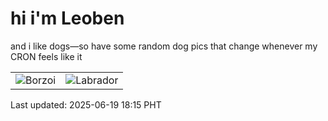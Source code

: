 # hi i'm Leoben

and i like dogs—so have some random dog pics that change whenever my CRON feels like it

|  |  |
|--------|----------|
| ![Borzoi](https://random-dog-vercel.vercel.app/api/random-borzoi?v=1750328114) | ![Labrador](https://random-dog-vercel.vercel.app/api/random-labrador?v=1750328114) |

Last updated: 2025-06-19 18:15 PHT
